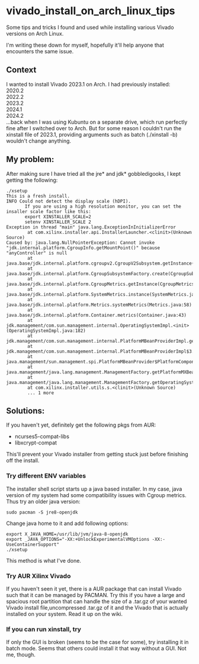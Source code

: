 

# vivado_install_on_arch_linux_tips
Some tips and tricks I found and used while installing various Vivado versions on Arch Linux.

I'm writing these down for myself, hopefully it'll help anyone that encounters the same issue.

## Context

I wanted to install Vivado 2023.1 on Arch. I had previously installed:\
2020.2\
2022.2\
2023.2\
2024.1\
2024.2\
...back when I was using Kubuntu on a separate drive, which run perfectly fine after I switched over to Arch.
But for some reason I couldn't run the xinstall file of 2023.1, providing arguments such as batch  (./xinstall -b) wouldn't change anything.



## My problem:

After making sure I have tried all the jre* and jdk* gobbledigooks, I kept getting the following:

```
./xsetup 
This is a fresh install.
INFO Could not detect the display scale (hDPI).
       If you are using a high resolution monitor, you can set the insaller scale factor like this: 
       export XINSTALLER_SCALE=2
       setenv XINSTALLER_SCALE 2
Exception in thread "main" java.lang.ExceptionInInitializerError
        at com.xilinx.installer.api.InstallerLauncher.<clinit>(Unknown Source)
Caused by: java.lang.NullPointerException: Cannot invoke "jdk.internal.platform.CgroupInfo.getMountPoint()" because "anyController" is null
        at java.base/jdk.internal.platform.cgroupv2.CgroupV2Subsystem.getInstance(CgroupV2Subsystem.java:80)
        at java.base/jdk.internal.platform.CgroupSubsystemFactory.create(CgroupSubsystemFactory.java:114)
        at java.base/jdk.internal.platform.CgroupMetrics.getInstance(CgroupMetrics.java:177)
        at java.base/jdk.internal.platform.SystemMetrics.instance(SystemMetrics.java:29)
        at java.base/jdk.internal.platform.Metrics.systemMetrics(Metrics.java:58)
        at java.base/jdk.internal.platform.Container.metrics(Container.java:43)
        at jdk.management/com.sun.management.internal.OperatingSystemImpl.<init>(OperatingSystemImpl.java:182)
        at jdk.management/com.sun.management.internal.PlatformMBeanProviderImpl.getOperatingSystemMXBean(PlatformMBeanProviderImpl.java:280)
        at jdk.management/com.sun.management.internal.PlatformMBeanProviderImpl$3.nameToMBeanMap(PlatformMBeanProviderImpl.java:199)
        at java.management/sun.management.spi.PlatformMBeanProvider$PlatformComponent.getMBeans(PlatformMBeanProvider.java:195)
        at java.management/java.lang.management.ManagementFactory.getPlatformMXBean(ManagementFactory.java:687)
        at java.management/java.lang.management.ManagementFactory.getOperatingSystemMXBean(ManagementFactory.java:389)
        at com.xilinx.installer.utils.s.<clinit>(Unknown Source)
        ... 1 more

```


## Solutions:

If you haven't yet, definitely get the following pkgs from AUR:
- ncurses5-compat-libs
- libxcrypt-compat

This'll prevent your Vivado installer from getting stuck just before finishing off the install.


### Try different ENV variables

The installer shell script starts up a java based installer. In my case, java version of my system had some compatibility issues with Cgroup metrics. Thus try an older java version:
```
sudo pacman -S jre8-openjdk

```
Change java home to it and add following options:
```
export X_JAVA_HOME=/usr/lib/jvm/java-8-openjdk
export _JAVA_OPTIONS="-XX:+UnlockExperimentalVMOptions -XX:-UseContainerSupport"
./xsetup
```
This method is what I've done. 

### Try AUR Xilinx Vivado 
If you haven't seen it yet, there is a AUR package that can install Vivado such that it can be managed by PACMAN. Try this if you have a large and spacious root partition that can handle the size of a .tar.gz of your wanted Vivado install file,uncompressed .tar.gz of it and the Vivado that is actually installed on your system. Read it up on the wiki.


### If you can run xinstall, try
If only the GUI is broken (seems to be the case for some), try installing it in batch mode. Seems that others could install it that way without a GUI. Not me, though.
